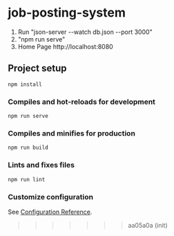 # job-posting-system
1. Run "json-server --watch db.json --port 3000"
2. "npm run serve"
3. Home Page http://localhost:8080

## Project setup
```
npm install
```

### Compiles and hot-reloads for development
```
npm run serve
```

### Compiles and minifies for production
```
npm run build
```

### Lints and fixes files
```
npm run lint
```

### Customize configuration
See [Configuration Reference](https://cli.vuejs.org/config/).
>>>>>>> aa05a0a (init)
